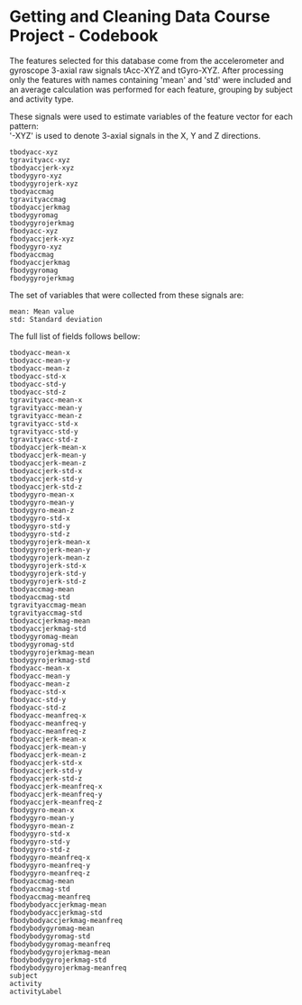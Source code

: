 # Getting and Cleaning Data Course Project - Codebook

The features selected for this database come from the accelerometer and gyroscope 3-axial raw signals tAcc-XYZ and tGyro-XYZ. After processing only the features with names containing 'mean' and 'std' were included and an average calculation was performed for each feature, grouping by subject and activity type.


These signals were used to estimate variables of the feature vector for each pattern:  
'-XYZ' is used to denote 3-axial signals in the X, Y and Z directions.

```
tbodyacc-xyz
tgravityacc-xyz
tbodyaccjerk-xyz
tbodygyro-xyz
tbodygyrojerk-xyz
tbodyaccmag
tgravityaccmag
tbodyaccjerkmag
tbodygyromag
tbodygyrojerkmag
fbodyacc-xyz
fbodyaccjerk-xyz
fbodygyro-xyz
fbodyaccmag
fbodyaccjerkmag
fbodygyromag
fbodygyrojerkmag
```

The set of variables that were collected from these signals are: 
```
mean: Mean value
std: Standard deviation
```

The full list of fields follows bellow:
```
tbodyacc-mean-x
tbodyacc-mean-y
tbodyacc-mean-z
tbodyacc-std-x
tbodyacc-std-y
tbodyacc-std-z
tgravityacc-mean-x
tgravityacc-mean-y
tgravityacc-mean-z
tgravityacc-std-x
tgravityacc-std-y
tgravityacc-std-z
tbodyaccjerk-mean-x
tbodyaccjerk-mean-y
tbodyaccjerk-mean-z
tbodyaccjerk-std-x
tbodyaccjerk-std-y
tbodyaccjerk-std-z
tbodygyro-mean-x
tbodygyro-mean-y
tbodygyro-mean-z
tbodygyro-std-x
tbodygyro-std-y
tbodygyro-std-z
tbodygyrojerk-mean-x
tbodygyrojerk-mean-y
tbodygyrojerk-mean-z
tbodygyrojerk-std-x
tbodygyrojerk-std-y
tbodygyrojerk-std-z
tbodyaccmag-mean
tbodyaccmag-std
tgravityaccmag-mean
tgravityaccmag-std
tbodyaccjerkmag-mean
tbodyaccjerkmag-std
tbodygyromag-mean
tbodygyromag-std
tbodygyrojerkmag-mean
tbodygyrojerkmag-std
fbodyacc-mean-x
fbodyacc-mean-y
fbodyacc-mean-z
fbodyacc-std-x
fbodyacc-std-y
fbodyacc-std-z
fbodyacc-meanfreq-x
fbodyacc-meanfreq-y
fbodyacc-meanfreq-z
fbodyaccjerk-mean-x
fbodyaccjerk-mean-y
fbodyaccjerk-mean-z
fbodyaccjerk-std-x
fbodyaccjerk-std-y
fbodyaccjerk-std-z
fbodyaccjerk-meanfreq-x
fbodyaccjerk-meanfreq-y
fbodyaccjerk-meanfreq-z
fbodygyro-mean-x
fbodygyro-mean-y
fbodygyro-mean-z
fbodygyro-std-x
fbodygyro-std-y
fbodygyro-std-z
fbodygyro-meanfreq-x
fbodygyro-meanfreq-y
fbodygyro-meanfreq-z
fbodyaccmag-mean
fbodyaccmag-std
fbodyaccmag-meanfreq
fbodybodyaccjerkmag-mean
fbodybodyaccjerkmag-std
fbodybodyaccjerkmag-meanfreq
fbodybodygyromag-mean
fbodybodygyromag-std
fbodybodygyromag-meanfreq
fbodybodygyrojerkmag-mean
fbodybodygyrojerkmag-std
fbodybodygyrojerkmag-meanfreq
subject
activity
activityLabel
```